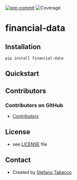 
[![pre-commit](https://img.shields.io/badge/pre--commit-enabled-brightgreen?logo=pre-commit&logoColor=white)](https://github.com/pre-commit/pre-commit)
![Coverage](coverage.svg)

financial-data
======


## Installation
```$
pip install financial-data

```

## Quickstart


## Contributors

### Contributors on GitHub
* [Contributors](https://github.com/stabacco/financial-data/graphs/contributors)


## License
* see [LICENSE](https://github.com/stabacco/financial-data/blob/master/LICENSE.md) file

## Contact
* Created by [Stefano Tabacco](https://github.com/stabacco)
